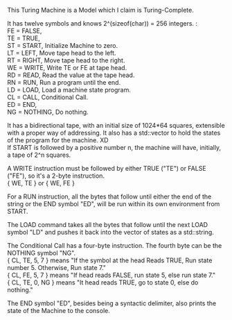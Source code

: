 <p>
  This Turing Machine is a Model which I claim is Turing-Complete.
</p>
<p>It has twelve symbols and knows 2^(sizeof(char)) = 256 integers. :
</br>FE = FALSE, 
</br>TE = TRUE, 
</br>ST = START, Initialize Machine to zero.
</br>LT = LEFT, Move tape head to the left.
</br>RT = RIGHT, Move tape head to the right.
</br>WE = WRITE, Write TE or FE at tape head.
</br>RD = READ, Read the value at the tape head.
</br>RN = RUN, Run a program until the end.
</br>LD = LOAD, Load a machine state program.
</br>CL = CALL, Conditional Call. 
</br>ED = END, 
</br>NG = NOTHING, Do nothing.

<p>It has a bidirectional tape, with an initial size of 1024*64 squares, extensible with a proper way of addressing.
It also has a std::vector<string> to hold the states of the program for the machine. XD
</br>If START is followed by a positive number n, the machine will have, initially, a tape of 2^n squares.

<p>A WRITE instruction must be followed by either TRUE ("TE") or FALSE ("FE"), so it's a 2-byte instruction.
</br>  { WE, TE } or { WE, FE }

<p>For a RUN instruction, all the bytes that follow until either the end of the string or the END symbol "ED", will be run within its own environment from START.

<p>The LOAD command takes all the bytes that follow until the next LOAD symbol "LD" and pushes it back into the vector of states as a std::string.

<p>The Conditional Call has a four-byte instruction. The fourth byte can be the NOTHING symbol "NG". 
</br>  { CL, TE, 5, 7 } means "If the symbol at the head Reads TRUE, Run state number 5. Otherwise, Run state 7."
</br>  { CL, FE, 5, 7 } means "If head reads FALSE, run state 5, else run state 7."
</br>  { CL, TE, 0, NG } means "It head reads TRUE, go to state 0, else do nothing." 

<p>The END symbol "ED", besides being a syntactic delimiter, also prints the state of the Machine to the console.

